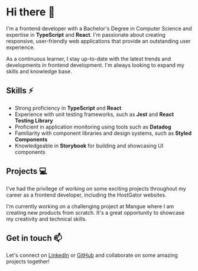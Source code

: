 # Hi there 👋

I'm a frontend developer with a Bachelor's Degree in Computer Science and expertise in **TypeScript** and **React**. I'm passionate about creating responsive, user-friendly web applications that provide an outstanding user experience. 

As a continuous learner, I stay up-to-date with the latest trends and developments in frontend development. I'm always looking to expand my skills and knowledge base.

## Skills ⚡

- Strong proficiency in **TypeScript** and **React**
- Experience with unit testing frameworks, such as **Jest** and **React Testing Library**
- Proficient in application monitoring using tools such as **Datadog**
- Familiarity with component libraries and design systems, such as **Styled Components**
- Knowledgeable in **Storybook** for building and showcasing UI components

## Projects 💻

I've had the privilege of working on some exciting projects throughout my career as a frontend developer, including the HostGator websites.

I'm currently working on a challenging project at Mangue where I am creating new products from scratch. It's a great opportunity to showcase my creativity and technical skills.

## Get in touch 📫

Let's connect on [LinkedIn](https://www.linkedin.com/in/nathanheinzmann) or [GitHub](https://github.com/nathanheinzmann) and collaborate on some amazing projects together!
